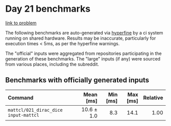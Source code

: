 # Day 21 benchmarks

[link to problem](http://adventofcode.com/2021/day/21)

The following benchmarks are auto-generated via [hyperfine](https://github.com/sharkdp/hyperfine) by a ci system running on shared hardware. Results may be inaccurate, particularly for execution times < 5ms, as per the hyperfine warnings.

The "official" inputs were aggregated from repositories participating in the generation of these benchmarks. The "large" inputs (if any) were sourced from various places, including the subreddit.

## Benchmarks with officially generated inputs
| Command | Mean [ms] | Min [ms] | Max [ms] | Relative |
|:---|---:|---:|---:|---:|
| `mattcl/021_dirac_dice input-mattcl` | 10.6 ± 1.0 | 8.3 | 14.1 | 1.00 |
